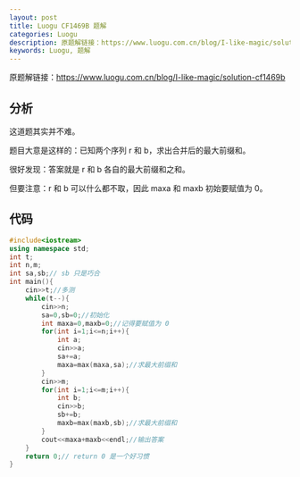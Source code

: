```yaml
---
layout: post
title: Luogu CF1469B 题解
categories: Luogu
description: 原题解链接：https://www.luogu.com.cn/blog/I-like-magic/solution-cf1469b
keywords: Luogu, 题解
---
```


原题解链接：<https://www.luogu.com.cn/blog/I-like-magic/solution-cf1469b>

## 分析

这道题其实并不难。

题目大意是这样的：已知两个序列 r 和 b，求出合并后的最大前缀和。

很好发现：答案就是 r 和 b 各自的最大前缀和之和。

但要注意：r 和 b 可以什么都不取，因此 maxa 和 maxb 初始要赋值为 0。

## 代码

```cpp
#include<iostream>
using namespace std;
int t;
int n,m;
int sa,sb;// sb 只是巧合
int main(){
    cin>>t;//多测
    while(t--){
        cin>>n;
        sa=0,sb=0;//初始化
        int maxa=0,maxb=0;//记得要赋值为 0
        for(int i=1;i<=n;i++){
            int a;
            cin>>a;
            sa+=a;
            maxa=max(maxa,sa);//求最大前缀和
        }
        cin>>m;
        for(int i=1;i<=m;i++){
            int b;
            cin>>b;
            sb+=b;
            maxb=max(maxb,sb);//求最大前缀和
        }
        cout<<maxa+maxb<<endl;//输出答案
    }
    return 0;// return 0 是一个好习惯
}
```